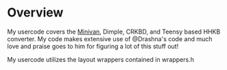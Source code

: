 # Overview

My usercode covers the [Minivan](./Keyboards/thevankeyboards/Minivan), Dimple, CRKBD, and Teensy based HHKB converter. My code makes extensive use of @Drashna's code and much love and praise goes to him for figuring a lot of this stuff out!

My usercode utilizes the layout wrappers contained in wrappers.h
